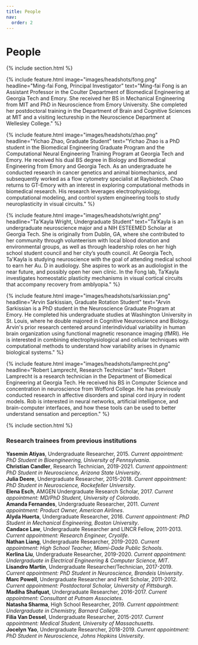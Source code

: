 ```yaml
---
title: People
nav:
  order: 2
---
```


# <i class="fas fa-users"></i>People

{% include section.html %}

{%
  include feature.html
  image="images/headshots/fong.png"
  headline="Ming-fai Fong, Principal Investigator"
  text="Ming-fai Fong is an Assistant Professor in the Coulter Department of Biomedical Engineering at Georgia Tech and Emory.  She received her BS in Mechanical Engineering from MIT and PhD in Neuroscience from Emory University.  She completed her postdoctoral training in the Department of Brain and Cognitive Sciences at MIT and a visiting lectureship in the Neuroscience Department at Wellesley College."
%}

{%
  include feature.html
  image="images/headshots/zhao.png"
  headline="Yichao Zhao, Graduate Student"
  text="Yichao Zhao is a PhD student in the Biomedical Engineering Graduate Program and the Computational Neural Engineering Training Program at Georgia Tech and Emory.  He received his dual BS degree in Biology and Biomedical Engineering from Emory and Georgia Tech. As an undergraduate he conducted research in cancer genetics and animal biomechanics, and subsequently worked as a flow cytometry specialist at Raybiotech.  Chao returns to GT-Emory with an interest in exploring computational methods in biomedical research.  His research leverages electrophysiology, computational modeling, and control system engineering tools to study neuroplasticity in visual circuits."
%}

{%
  include feature.html
  image="images/headshots/wright.png"
  headline="Ta'Kayla Wright, Undergraduate Student"
  text="Ta’Kayla is an undergraduate neuroscience major and a NIH ESTEEMED Scholar at Georgia Tech.  She is originally from Dublin, GA, where she contributed to her community through volunteerism with local blood donation and environmental groups, as well as through leadership roles on her high school student council and her city’s youth council.  At Georgia Tech, Ta'Kayla is studying neuroscience with the goal of attending medical school to earn her Au. D in audiology. She aspires to work as an audiologist in the near future, and possibly open her own clinic.  In the Fong lab, Ta’Kayla investigates homeostatic plasticity mechanisms in visual cortical circuits that accompany recovery from amblyopia."
%}

{%
  include feature.html
  image="images/headshots/sarkissian.png"
  headline="Arvin Sarkissian, Graduate Rotation Student"
  text="Arvin Sarkissian is a PhD student in the Neuroscience Graduate Program at Emory. He completed his undergraduate studies at Washington University in St. Louis, where he double majored in Cognitive Neuroscience and Biology. Arvin's prior research centered around interindividual variability in human brain organization using functional magnetic resonance imaging (fMRI). He is interested in combining electrophysiological and cellular techniques with computational methods to understand how variability arises in dynamic biological systems."
%}

{%
  include feature.html
  image="images/headshots/lamprecht.png"
  headline="Robert Lamprecht, Research Technician"
  text="Robert Lamprecht is a research technician in the Department of Biomedical Engineering at Georgia Tech. He received his BS in Computer Science and concentration in neuroscience from Wofford College. He has previously conducted research in affective disorders and spinal cord injury in rodent models.  Rob is interested in neural networks, artificial intelligence, and brain-computer interfaces, and how these tools can be used to better understand sensation and perception."
%}

{% include section.html %}

### Research trainees from previous institutions
**Yasemin Atiyas**, Undergraduate Researcher, 2015. *Current appointment: PhD Student in Bioengineering, University of Pennsylvania*.<br>
**Christian Candler**, Research Technician, 2019-2021. *Current appointment: PhD Student in Neuroscience, Arizona State University*.<br>
**Julia Deere**, Undergraduate Researcher, 2015-2018. *Current appointment: PhD Student in Neuroscience, Rockefeller University*.<br>
**Elena Esch**, AMGEN Undergraduate Research Scholar, 2017. *Current appointment: MD/PhD Student, University of Colorado*.<br>
**Amanda Fernandes**, Undergraduate Researcher, 2011. *Current appointment: Product Owner, American Airlines*.<br>
**Alyda Huerta**, Undergraduate Researcher, 2016. *Current appointment: PhD Student in Mechanical Engineering, Boston University*.<br>
**Candace Law**, Undergraduate Researcher and LINCR Fellow, 2011-2013. *Current appointment: Research Engineer, Cryolife*.<br>
**Nathan Liang**, Undergraduate Researcher, 2019-2020. *Current appointment: High School Teacher, Miami-Dade Public Schools*.<br>
**Kerlina Liu**, Undergraduate Researcher, 2019-2020. *Current appointment: Undergraduate in Electrical Engineering & Computer Science, MIT*.<br>
**Lisandro Martin**, Undergraduate Researcher/Technician, 2017-2019. *Current appointment: PhD Student in Neuroscience, Brandeis University*.<br>
**Marc Powell**, Undergraduate Researcher and Petit Scholar, 2011-2012. *Current appointment: Postdoctoral Scholar, University of Pittsburgh*.<br>
**Madiha Shafquat**, Undergraduate Researcher, 2016-2017. *Current appointment: Consultant at Putnam Associates*.<br>
**Natasha Sharma**, High School Researcher, 2019. *Current appointment: Undergraduate in Chemistry, Barnard College*.<br>
**Filia Van Dessel**, Undergraduate Researcher, 2015-2017. *Current appointment: Medical Student, University of Massachusetts*.<br>
**Jocelyn Yao**, Undergraduate Researcher, 2018-2019. *Current appointment: PhD Student in Neuroscience, Johns Hopkins University*.<br>

